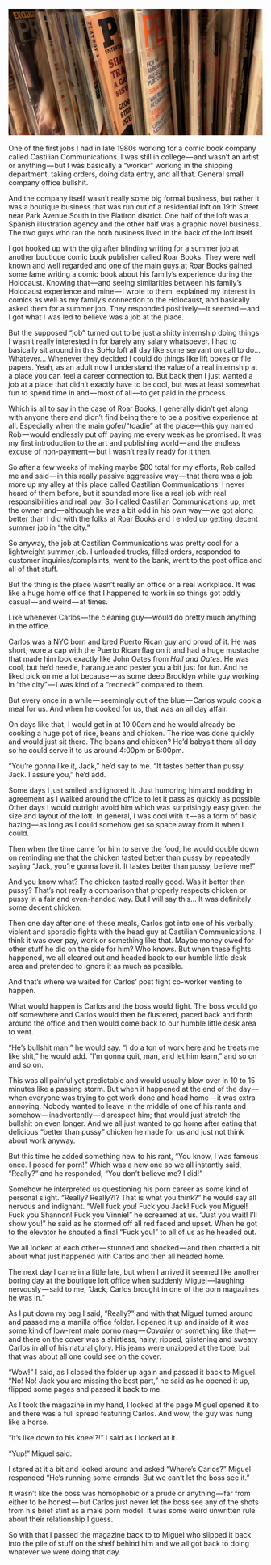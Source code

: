 <!-----
title: Carlos the Cleaner Posed for Porn
description: >-
  About the Time a Guy at a Place I Worked at Showed us the Porn Pics he Posed
  For
date: '2019-08-05T00:16:10.502Z'
slug: a99fd04892e8
----->

![](../img/Carlos-the-Cleaner-Posed-for-Porn.jpg)
<!--A shot of some porn magazines on a shelf in a thrift shop in Gramercy. (Photo by Jack Szwergold; Taken August 4, 2019)-->

One of the first jobs I had in late 1980s working for a comic book company called Castilian Communications. I was still in college — and wasn’t an artist or anything — but I was basically a “worker” working in the shipping department, taking orders, doing data entry, and all that. General small company office bullshit.

And the company itself wasn’t really some big formal business, but rather it was a boutique business that was run out of a residential loft on 19th Street near Park Avenue South in the Flatiron district. One half of the loft was a Spanish illustration agency and the other half was a graphic novel business. The two guys who ran the both business lived in the back of the loft itself.

I got hooked up with the gig after blinding writing for a summer job at another boutique comic book publisher called Roar Books. They were well known and well regarded and one of the main guys at Roar Books gained some fame writing a comic book about his family’s experience during the Holocaust. Knowing that — and seeing similarities between his family’s Holocaust experience and mine — I wrote to them, explained my interest in comics as well as my family’s connection to the Holocaust, and basically asked them for a summer job. They responded positively — it seemed — and I got what I was led to believe was a job at the place.

But the supposed “job” turned out to be just a shitty internship doing things I wasn’t really interested in for barely any salary whatsoever. I had to basically sit around in this SoHo loft all day like some servant on call to do… Whatever… Whenever they decided I could do things like lift boxes or file papers. Yeah, as an adult now I understand the value of a real internship at a place you can feel a career connection to. But back then I just wanted a job at a place that didn’t exactly have to be cool, but was at least somewhat fun to spend time in and — most of all — to get paid in the process.

Which is all to say in the case of Roar Books, I generally didn’t get along with anyone there and didn’t find being there to be a positive experience at all. Especially when the main gofer/“toadie” at the place — this guy named Rob — would endlessly put off paying me every week as he promised. It was my first introduction to the art and publishing world — and the endless excuse of non-payment — but I wasn’t really ready for it then.

So after a few weeks of making maybe $80 total for my efforts, Rob called me and said — in this really passive aggressive way — that there was a job more up my alley at this place called Castilian Communications. I never heard of them before, but it sounded more like a real job with real responsibilities and real pay. So I called Castilian Communications up, met the owner and — although he was a bit odd in his own way — we got along better than I did with the folks at Roar Books and I ended up getting decent summer job in “the city.”

So anyway, the job at Castilian Communications was pretty cool for a lightweight summer job. I unloaded trucks, filled orders, responded to customer inquiries/complaints, went to the bank, went to the post office and all of that stuff.

But the thing is the place wasn’t really an office or a real workplace. It was like a huge home office that I happened to work in so things got oddly casual — and weird — at times.

Like whenever Carlos — the cleaning guy — would do pretty much anything in the office.

Carlos was a NYC born and bred Puerto Rican guy and proud of it. He was short, wore a cap with the Puerto Rican flag on it and had a huge mustache that made him look exactly like John Oates from _Hall and Oates_. He was cool, but he’d needle, harangue and pester you a bit just for fun. And he liked pick on me a lot because — as some deep Brooklyn white guy working in “the city” — I was kind of a “redneck” compared to them.

But every once in a while — seemingly out of the blue — Carlos would cook a meal for us. And when he cooked for us, that was an all day affair.

On days like that, I would get in at 10:00am and he would already be cooking a huge pot of rice, beans and chicken. The rice was done quickly and would just sit there. The beans and chicken? He’d babysit them all day so he could serve it to us around 4:00pm or 5:00pm.

“You’re gonna like it, Jack,” he’d say to me. “It tastes better than pussy Jack. I assure you,” he’d add.

Some days I just smiled and ignored it. Just humoring him and nodding in agreement as I walked around the office to let it pass as quickly as possible. Other days I would outright avoid him which was surprisingly easy given the size and layout of the loft. In general, I was cool with it — as a form of basic hazing — as long as I could somehow get so space away from it when I could.

Then when the time came for him to serve the food, he would double down on reminding me that the chicken tasted better than pussy by repeatedly saying “Jack, you’re gonna love it. It tastes better than pussy, believe me!”

And you know what? The chicken tasted really good. Was it better than pussy? That’s not really a comparison that properly respects chicken or pussy in a fair and even-handed way. But I will say this… It was definitely some decent chicken.

Then one day after one of these meals, Carlos got into one of his verbally violent and sporadic fights with the head guy at Castilian Communications. I think it was over pay, work or something like that. Maybe money owed for other stuff he did on the side for him? Who knows. But when these fights happened, we all cleared out and headed back to our humble little desk area and pretended to ignore it as much as possible.

And that’s where we waited for Carlos’ post fight co-worker venting to happen.

What would happen is Carlos and the boss would fight. The boss would go off somewhere and Carlos would then be flustered, paced back and forth around the office and then would come back to our humble little desk area to vent.

“He’s bullshit man!” he would say. “I do a ton of work here and he treats me like shit,” he would add. “I’m gonna quit, man, and let him learn,” and so on and so on.

This was all painful yet predictable and would usually blow over in 10 to 15 minutes like a passing storm. But when it happened at the end of the day — when everyone was trying to get work done and head home — it was extra annoying. Nobody wanted to leave in the middle of one of his rants and somehow — inadvertently — disrespect him; that would just stretch the bullshit on even longer. And we all just wanted to go home after eating that delicious “better than pussy” chicken he made for us and just not think about work anyway.

But this time he added something new to his rant, “You know, I was famous once. I posed for porn!” Which was a new one so we all instantly said, “Really?” and he responded, “You don’t believe me? I did!”

Somehow he interpreted us questioning his porn career as some kind of personal slight. “Really? Really?!? That is what you think?” he would say all nervous and indignant. “Well fuck you! Fuck you Jack! Fuck you Miguel! Fuck you Shannon! Fuck you Vinnie!” he screamed at us. “Just you wait! I’ll show you!” he said as he stormed off all red faced and upset. When he got to the elevator he shouted a final “Fuck you!” to all of us as he headed out.

We all looked at each other — stunned and shocked — and then chatted a bit about what just happened with Carlos and then all headed home.

The next day I came in a little late, but when I arrived it seemed like another boring day at the boutique loft office when suddenly Miguel — laughing nervously — said to me, “Jack, Carlos brought in one of the porn magazines he was in.”

As I put down my bag I said, “Really?” and with that Miguel turned around and passed me a manilla office folder. I opened it up and inside of it was some kind of low-rent male porno mag — _Cavalier_ or something like that — and there on the cover was a shirtless, hairy, ripped, glistening and sweaty Carlos in all of his natural glory. His jeans were unzipped at the tope, but that was about all one could see on the cover.

“Wow!” I said, as I closed the folder up again and passed it back to Miguel. “No! No! Jack you are missing the best part,” he said as he opened it up, flipped some pages and passed it back to me.

As I took the magazine in my hand, I looked at the page Miguel opened it to and there was a full spread featuring Carlos. And wow, the guy was hung like a horse.

“It’s like down to his knee!?!” I said as I looked at it.

“Yup!” Miguel said.

I stared at it a bit and looked around and asked “Where’s Carlos?” Miguel responded “He’s running some errands. But we can’t let the boss see it.”

It wasn’t like the boss was homophobic or a prude or anything — far from either to be honest — but Carlos just never let the boss see any of the shots from his brief stint as a male porn model. It was some weird unwritten rule about their relationship I guess.

So with that I passed the magazine back to to Miguel who slipped it back into the pile of stuff on the shelf behind him and we all got back to doing whatever we were doing that day.
